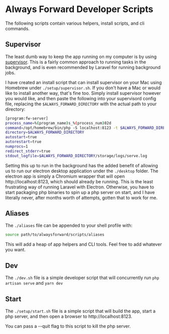 # Always Forward Developer Scripts

The following scripts contain various helpers, install scripts, and cli commands. 

## Supervisor
The least dumb way to keep the app running on my computer is by using [supervisor](http://supervisord.org/). This is a fairly common approach to running tasks in the background, and is even recommended by Laravel for running background jobs. 

I have created an install script that can install supervisor on your Mac using Homebrew under `./setup/supervisor.sh`. If you don't have a Mac or would like to install another way, that's fine too. Simply install supervisor however you would like, and then paste the following into your supervisord config file, replacing the `$ALWAYS_FORWARD_DIRECTORY` with the actual path to your directory:

```bash
[program:fw-server]
process_name=%(program_name)s_%(process_num)02d
command=/opt/homebrew/bin/php -S localhost:8123 -t $ALWAYS_FORWARD_DIRECTORY/public
directory=$ALWAYS_FORWARD_DIRECTORY
autostart=true
autorestart=true
numprocs=1
redirect_stderr=true
stdout_logfile=$ALWAYS_FORWARD_DIRECTORY/storage/logs/serve.log  
```

Setting this up to run in the background has the added benefit of allowing us to run our electron desktop application under the `./desktop` folder. The electron app is simply a Chromium wrapper that will open http://localhost:8123, which should already be running. This is the least frustrating way of running Laravel with Electron. Otherwise, you have to start packaging php binaries to spin up a php server on start, and I have literally never, after months worth of attempts, gotten that to work for me. 

## Aliases
The `./aliases` file can be appended to your shell profile with:
```bash
source path/to/alwaysforward/scripts/aliases
```

This will add a heap of app helpers and CLI tools. Feel free to add whatever you want.

## Dev
The `./dev.sh` file is a simple developer script that will concurrently run `php artisan serve` and `yarn dev`

## Start
The `./setup/start.sh` file is a simple script that will build the app, start a php server, and then open a browser to http://localhost:8123. 

You can pass a --quit flag to this script to kill the php server. 